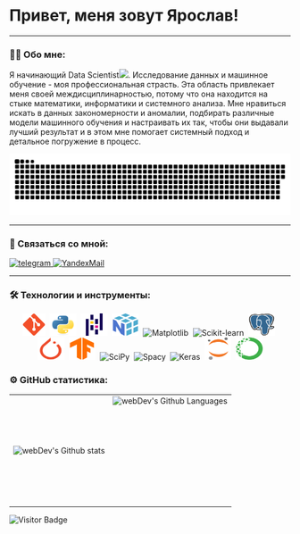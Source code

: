# Привет, меня зовут Ярослав!

---

### :man_technologist: Обо мне:

Я начинающий Data Scientist<img src="https://media.giphy.com/media/v1.Y2lkPTc5MGI3NjExaTBuZ3luc280ejc1M3JmcGo5Ym83bzFxZXYxNGs1Nmwya214dzNsMyZlcD12MV9pbnRlcm5hbF9naWZfYnlfaWQmY3Q9cw/bLVTnQvgggksbDXs7S/giphy.gif" width="30px">. Исследование данных и машинное обучение - моя профессиональная страсть. Эта область привлекает меня своей междисциплинарностью, потому что она находится на стыке математики, информатики и системного анализа. Мне нравиться искать в данных закономерности и аномалии, подбирать различные модели машинного обучения и настраивать их так, чтобы они выдавали лучший результат и в этом мне помогает системный подход и детальное погружение в процесс.

<p align="center">
 <img width="600" src="github-snake.svg" alt="snake"/>
</p>

---
### 🤝 Связаться со мной:
   <div id="badges">
    <a href="https://t.me/yarboxes" target="_blank">
      <img src="https://cdn-icons-png.flaticon.com/512/2111/2111646.png" width="40" height="40" alt="telegram" />
    </a>
    <a href="mailto:y@roslav-korobkov.ru" target="_blank">
      <img src="https://upload.wikimedia.org/wikipedia/commons/5/55/Yandex_Mail_icon.svg" width="40" height="40" alt="YandexMail"/>
    </a>
  </div>
  
---

### 🛠️ Технологии и инструменты:

<p align="center">
    <img src="https://github.com/devicons/devicon/blob/master/icons/git/git-original.svg" title="Git" alt="Git" width="40" height="40"/>&nbsp
    <img src="https://github.com/devicons/devicon/blob/master/icons/python/python-original.svg" title="Python" alt="Python" width="48" height="40"/>&nbsp
    <img src="https://github.com/devicons/devicon/blob/master/icons/pandas/pandas-original.svg" title="Pandas" alt="Pandas" width="48" height="40"/>&nbsp
    <img src="https://github.com/devicons/devicon/blob/master/icons/numpy/numpy-original.svg" title="NumPy" alt="NumPy" width="48" height="40"/>&nbsp
    <img src="https://upload.wikimedia.org/wikipedia/commons/thumb/8/84/Matplotlib_icon.svg/1200px-Matplotlib_icon.svg.png" title="Matplotlib" alt="Matplotlib" width="48" height="40"/>&nbsp
    <img src="https://upload.wikimedia.org/wikipedia/commons/thumb/0/05/Scikit_learn_logo_small.svg/2560px-Scikit_learn_logo_small.svg.png" title="Scikit-learn" alt="Scikit-learn" width="85" height="40"/>&nbsp
    <img src="https://github.com/devicons/devicon/blob/master/icons/postgresql/postgresql-original.svg" title="PostgreSQL" alt="PostgreSQL" width="48" height="40"/>&nbsp
    <img src="https://github.com/devicons/devicon/blob/master/icons/pytorch/pytorch-original.svg" title="PyTorch" alt="PyTorch" width="48" height="40"/>&nbsp
    <img src="https://github.com/devicons/devicon/blob/master/icons/tensorflow/tensorflow-original.svg" title="TensorFlow" alt="TensorFlow" width="48" height="40"/>&nbsp
    <img src="https://scipy.org/images/logo.svg" title="SciPy" alt="SciPy" width="48" height="40"/>&nbsp
    <img src="https://upload.wikimedia.org/wikipedia/commons/thumb/8/88/SpaCy_logo.svg/1200px-SpaCy_logo.svg.png" title="Spacy" alt="Spacy" width="85" height="40"/>&nbsp
    <img src="https://upload.wikimedia.org/wikipedia/commons/thumb/a/ae/Keras_logo.svg/512px-Keras_logo.svg.png" title="Keras" alt="Keras" width="48" height="40"/>&nbsp
    <img src="https://github.com/devicons/devicon/blob/master/icons/jupyter/jupyter-original.svg" title="Jupyter Notebook" alt="Jupyter Notebook" width="48" height="40"/>&nbsp
    <img src="https://github.com/devicons/devicon/blob/master/icons/anaconda/anaconda-original.svg" title="Anaconda" alt="Anaconda" width="48" height="40"/>
</p>

### ⚙️ GitHub статистика:

<table>
  <tr>
    <td>
      <img align="left" src="http://github-readme-streak-stats.herokuapp.com?user=FilimonovAlexey&theme=dark&background=000000" alt="webDev's Github stats" />
    </td>
    <td>
      <img height="195px" align="right" alt="webDev's Github Languages" src="https://github-readme-stats-sigma-five.vercel.app/api/top-langs/?username=FilimonovAlexey&layout=compact&theme=vision-friendly-dark" />
    </td>
  </tr>
</table>

![Visitor Badge](https://visitor-badge.laobi.icu/badge?page_id=yaroslav-korobkov)





